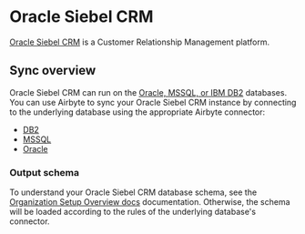 # Oracle Siebel CRM

[Oracle Siebel CRM](https://www.oracle.com/cx/siebel/) is a Customer Relationship Management platform. 

## Sync overview

Oracle Siebel CRM can run on the [Oracle, MSSQL, or IBM DB2](https://docs.oracle.com/cd/E88140_01/books/DevDep/installing-and-configuring-siebel-crm.html#PrerequisiteSoftware) databases. You can use Airbyte to sync your Oracle Siebel CRM instance by connecting to the underlying database using the appropriate Airbyte connector: 

* [DB2](db2.md)
* [MSSQL](./mssql.md)
* [Oracle](oracle.md)

### Output schema
To understand your Oracle Siebel CRM database schema, see the [Organization Setup Overview docs](https://docs.oracle.com/cd/E88140_01/books/DevDep/basic-organization-setup-overview.html#basic-organization-setup-overview) documentation. Otherwise, the schema will be loaded according to the rules of the underlying database's connector.  
